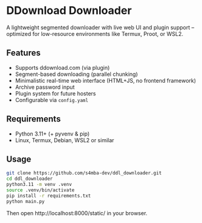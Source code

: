 # DDownload Downloader

A lightweight segmented downloader with live web UI and plugin support – optimized for low-resource environments like Termux, Proot, or WSL2.

## Features

- Supports ddownload.com (via plugin)
- Segment-based downloading (parallel chunking)
- Minimalistic real-time web interface (HTML+JS, no frontend framework)
- Archive password input
- Plugin system for future hosters
- Configurable via `config.yaml`

## Requirements

- Python 3.11+ (+ pyvenv & pip)
- Linux, Termux, Debian, WSL2 or similar

## Usage

```bash
git clone https://github.com/s4mba-dev/ddl_downloader.git
cd ddl_downloader
python3.11 -m venv .venv
source .venv/bin/activate
pip install -r requirements.txt
python main.py
```

Then open http://localhost:8000/static/ in your browser.
